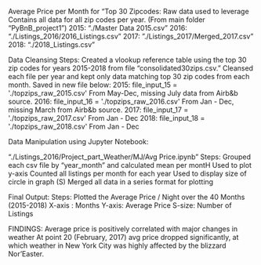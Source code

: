 Average Price per Month for “Top 30 Zipcodes:
Raw data used to leverage
Contains all data for all zip codes per year. (From main folder “PyBnB_project1”)
2015: “./Master Data 2015.csv”
2016: “./Listings_2016/2016_Listings.csv”
2017: ”./Listings_2017/Merged_2017.csv”
2018: “./2018_Listings.csv”

Data Cleansing
Steps:
Created a vlookup reference table using the top 30 zip codes for years 2015-2018 from file “consolidated30zips.csv.”
Cleansed each file per year and kept only data matching top 30 zip codes from each month.
Saved in new file below:
2015: file_input_15 = './topzips_raw_2015.csv'
From May-Dec, missing July data from Airb&b source.
2016: file_input_16 = './topzips_raw_2016.csv'
From Jan - Dec, missing March from Airb&b source.
2017: file_input_17 = './topzips_raw_2017.csv'
From Jan - Dec
2018: file_input_18 = './topzips_raw_2018.csv'
From Jan - Dec

Data Manipulation using Jupyter Notebook:

 “./Listings_2016/Project_part_Weather/MJ/Avg Price.ipynb”
Steps:
Grouped each csv file by “year_month” and calculated mean per montH
Used to plot y-axis 
Counted all listings per month for each year 
Used to display size of circle in graph (S)
 Merged all data in a series format for plotting




 
 Final Output: 
Steps:
Plotted the Average Price / Night over the 40 Months (2015-2018)
X-axis : Months
Y-axis: Average Price 
S-size: Number of Listings


FINDINGS:
Average price is positively correlated with major changes in weather
At point 20 (February, 2017) avg price dropped significantly, at which weather in New York City was highly affected by the blizzard Nor’Easter.
